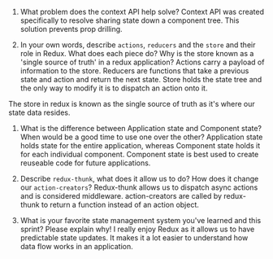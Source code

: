1. What problem does the context API help solve?
Context API was created specifically to resolve sharing state down a component tree. This solution prevents prop drilling.

1. In your own words, describe `actions`, `reducers` and the `store` and their role in Redux. What does each piece do? Why is the store known as a 'single source of truth' in a redux application?
Actions carry a payload of information to the store.
Reducers are functions that take a previous state and action and return the next state.
Store holds the state tree and the only way to modify it is to dispatch an action onto it.

The store in redux is known as the single source of truth as it's where our state data resides.

1. What is the difference between Application state and Component state? When would be a good time to use one over the other?
Application state holds state for the entire application, whereas Component state holds it for each individual component. Component state is best used to create reuseable code for future applications.

1. Describe `redux-thunk`, what does it allow us to do? How does it change our `action-creators`?
Redux-thunk allows us to dispatch async actions and is considered middleware. action-creators are called by redux-thunk to return a function instead of an action object.

1. What is your favorite state management system you've learned and this sprint? Please explain why!
I really enjoy Redux as it allows us to have predictable state updates. It makes it a lot easier to understand how data flow works in an application.